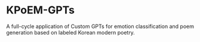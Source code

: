 # KPoEM-GPTs
A full-cycle application of Custom GPTs for emotion classification and poem generation based on labeled Korean modern poetry.
